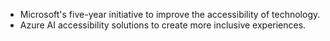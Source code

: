- Microsoft's five-year initiative to improve the accessibility of technology.
- Azure AI accessibility solutions to create more inclusive experiences.
